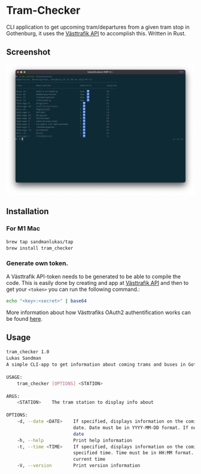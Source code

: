 # Tram-Checker
CLI application to get upcoming tram/departures from a given tram stop in Gothenburg, it uses the [Västtrafik API](https://developer.vasttrafik.se/portal/#/) to accomplish this. Written in Rust.

## Screenshot
![alt text](https://github.com/sandmanlukas/Tram-Checker/blob/master/tram_check.png "Screenshot of Tram-Checker v0.1.1gi")



## Installation

### For M1 Mac

```bash
brew tap sandmanlukas/tap
brew install tram_checker
```

### Generate own token.
A Västtrafik API-token needs to be generated to be able to compile the code.
This is easily done by creating and app at [Västtrafik API](https://developer.vasttrafik.se/portal/#/) and then to get your ```<token>``` you can run the following command.:
```bash
echo "<key>:<secret>" | base64
```
More information about how Västtrafiks OAuth2 authentification works can be found [here](https://developer.vasttrafik.se/portal/#/guides/oauth2).

## Usage

```bash
tram_checker 1.0
Lukas Sandman
A simple CLI-app to get information about coming trams and buses in Gothenburg.

USAGE:
    tram_checker [OPTIONS] <STATION>

ARGS:
    <STATION>    The tram station to display info about

OPTIONS:
    -d, --date <DATE>    If specified, displays information on the coming trams/buses on specified
                         date. Date must be in YYYY-MM-DD format. If not specified, uses current
                         date
    -h, --help           Print help information
    -t, --time <TIME>    If specified, displays information on the coming trams/buses 20min from
                         specified time. Time must be in HH:MM format. If not specified, uses the
                         current time
    -V, --version        Print version information
```
